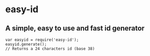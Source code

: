 # easy-id

## A simple, easy to use and fast id generator

```
var easyid = require('easy-id');
easyid.generate();
// Returns a 24 characters id (base 38)

```
